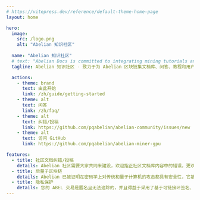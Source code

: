 ```yaml
---
# https://vitepress.dev/reference/default-theme-home-page
layout: home

hero:
  image:
    src: /logo.png
    alt: "Abelian 知识社区"
  
  name: "Abelian 知识社区"
  # text: "Abelian Docs is committed to integrating mining tutorials and Q&A for the Abelian Document repository."
  tagline: Abelian 知识社区 - 致力于为 Abelian 区块链集文档库、问答、教程和用户经验分享为一体的综合型社区。

  actions:
    - theme: brand
      text: 由此开始
      link: /zh/guide/getting-started
    - theme: alt
      text: 问答
      link: /zh/faq/
    - theme: alt
      text: 纠错/投稿
      link: https://github.com/pqabelian/abelian-community/issues/new
    - theme: alt
      text: 访问 GitHub
      link: https://github.com/pqabelian/abelian-miner-gpu

features:
  - title: 社区文档纠错/投稿
    details: Abelian 社区需要大家共同来建设，欢迎指正社区文档库内容中的错误，更欢迎提交您的经验分享、开源项目和工具（可具名/匿名/链接）。
  - title: 后量子区块链
    details: Abelian 已被证明在密码学上对传统和量子计算机的攻击都具有安全性，它基于 NIST 选定的格基加密原语，其基于 CRYSTALS 的 Dilithium 和 Kyber。
  - title: 隐私保护
    details: 您的 ABEL 交易是匿名且无法追踪的，并且得益于采用了基于可链接环签名、承诺方案和零知识证明系统，已被证明是安全的。
---
```


